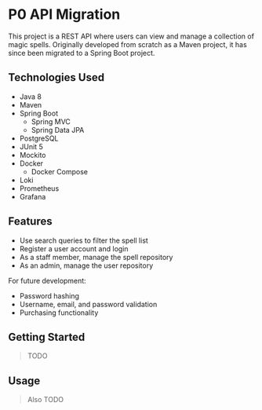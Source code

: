# P0 API Migration

This project is a REST API where users can view and manage a collection of magic spells. Originally developed from scratch as a Maven project, it has since been migrated to a Spring Boot project.

## Technologies Used

* Java 8
* Maven
* Spring Boot
    * Spring MVC
    * Spring Data JPA
* PostgreSQL
* JUnit 5
* Mockito
* Docker
    * Docker Compose
* Loki
* Prometheus
* Grafana

## Features

* Use search queries to filter the spell list 
* Register a user account and login
* As a staff member, manage the spell repository
* As an admin, manage the user repository

For future development:
* Password hashing
* Username, email, and password validation
* Purchasing functionality

## Getting Started
   
> TODO

## Usage

> Also TODO

